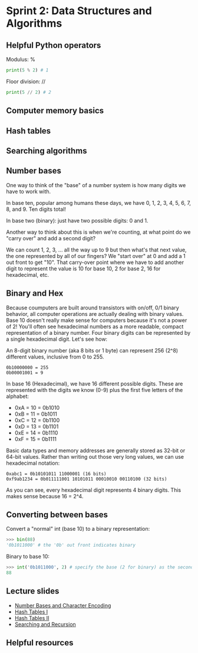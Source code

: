 # Sprint 2: Data Structures and Algorithms

## Helpful Python operators
Modulus: %
```python
print(5 % 2) # 1
```
Floor division: //
```python
print(5 // 2) # 2
```

## Computer memory basics

## Hash tables

## Searching algorithms

## Number bases
One way to think of the "base" of a number system is how many digits we have to work with.

In base ten, popular among humans these days, we have 0, 1, 2, 3, 4, 5, 6, 7, 8, and 9. Ten digits total!

In base two (binary): just have two possible digits: 0 and 1.

Another way to think about this is when we're counting, at what point do we "carry over" and add a second digit? 

We can count 1, 2, 3, ... all the way up to 9 but then what's that next value, the one represented by all of our fingers? We "start over" at 0 and add a 1 out front to get "10". That carry-over point where we have to add another digit to represent the value is 10 for base 10, 2 for base 2, 16 for hexadecimal, etc.

## Binary and Hex

Because coumputers are built around transistors with on/off, 0/1 binary behavior, all computer operations are actually dealing with binary values. Base 10 doesn't really make sense for computers because it's not a power of 2! You'll often see hexadecimal numbers as a more readable, compact representation of a binary number. Four binary digits can be represented by a single hexadecimal digit. Let's see how:

An 8-digit binary number (aka 8 bits or 1 byte) can represent 256 (2^8) different values, inclusive from 0 to 255.
```
0b10000000 = 255
0b00001001 = 9
```

In base 16 (Hexadecimal), we have 16 different possible digits. These are represented with the digits we know (0-9) plus the first five letters of the alphabet:
* 0xA = 10 = 0b1010
* 0xB = 11 = 0b1011
* 0xC = 12 = 0b1100
* 0xD = 13 = 0b1101
* 0xE = 14 = 0b1110
* 0xF = 15 = 0b1111

Basic data types and memory addresses are generally stored as 32-bit or 64-bit values. Rather than writing out those very long values, we can use hexadecimal notation:
```
0xabc1 = 0b10101011 11000001 (16 bits)
0xf9ab1234 = 0b011111001 10101011 00010010 00110100 (32 bits)
```
As you can see, every hexadecimal digit represents 4 binary digits. This makes sense because 16 = 2^4.


## Converting between bases
Convert a "normal" int (base 10) to a binary representation:
```python
>>> bin(88)
'0b1011000' # the '0b' out front indicates binary
```

Binary to base 10:
```python
>>> int('0b1011000', 2) # specify the base (2 for binary) as the second argument
88
```

## Lecture slides
* [Number Bases and Character Encoding](https://docs.google.com/presentation/d/17g5vepthZ-R582Z9CBJwzH2TMJHDMI6LTxy6e7wrp2o/edit?usp=sharing)
* [Hash Tables I]()
* [Hash Tables II]()
* [Searching and Recursion]()

## Helpful resources
